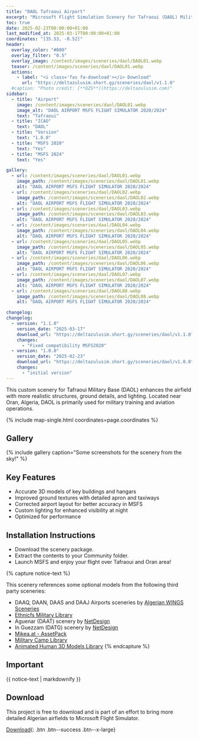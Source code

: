 ```yaml
---
title: "DAOL Tafraoui Airport"
excerpt: "Microsoft Flight Simulation Scenery for Tafraoui (DAOL) Military Airport for MSFS2020 & MSFS2024"
toc: true
date: 2025-02-23T00:00:00+01:00
last_modified_at: 2025-03-17T00:00:00+01:00
coordinates: "[35.53, -0.52]"
header:
  overlay_color: "#000"
  overlay_filter: "0.5"
  overlay_image: /content/images/sceneries/daol/DAOL01.webp
  teaser: /content/images/sceneries/daol/DAOL01.webp
  actions:
    - label: "<i class='fas fa-download'></i> Download"
      url: "https://deltazulusim.short.gy/sceneries/daol/v1.1.0"
  #caption: "Photo credit: [**DZS**](https://deltazulusim.com)"
sidebar:
  - title: "Airport"
    image: /content/images/sceneries/daol/DAOL01.webp
    image_alt: "DAOL AIRPORT MSFS FLIGHT SIMULATOR 2020/2024"
    text: "Tafraoui"
  - title: "ICAO"
    text: "DAOL"
  - title: "Version"
    text: "1.0.0"
  - title: "MSFS 2020"
    text: "Yes"
  - title: "MSFS 2024"
    text: "Yes"

gallery:
  - url: /content/images/sceneries/daol/DAOL01.webp
    image_path: /content/images/sceneries/daol/DAOL01.webp
    alt: "DAOL AIRPORT MSFS FLIGHT SIMULATOR 2020/2024"
  - url: /content/images/sceneries/daol/DAOL02.webp
    image_path: /content/images/sceneries/daol/DAOL02.webp
    alt: "DAOL AIRPORT MSFS FLIGHT SIMULATOR 2020/2024"
  - url: /content/images/sceneries/daol/DAOL03.webp
    image_path: /content/images/sceneries/daol/DAOL03.webp
    alt: "DAOL AIRPORT MSFS FLIGHT SIMULATOR 2020/2024"
  - url: /content/images/sceneries/daol/DAOL04.webp
    image_path: /content/images/sceneries/daol/DAOL04.webp
    alt: "DAOL AIRPORT MSFS FLIGHT SIMULATOR 2020/2024"
  - url: /content/images/sceneries/daol/DAOL05.webp
    image_path: /content/images/sceneries/daol/DAOL05.webp
    alt: "DAOL AIRPORT MSFS FLIGHT SIMULATOR 2020/2024"
  - url: /content/images/sceneries/daol/DAOL06.webp
    image_path: /content/images/sceneries/daol/DAOL06.webp
    alt: "DAOL AIRPORT MSFS FLIGHT SIMULATOR 2020/2024"
  - url: /content/images/sceneries/daol/DAOL07.webp
    image_path: /content/images/sceneries/daol/DAOL07.webp
    alt: "DAOL AIRPORT MSFS FLIGHT SIMULATOR 2020/2024"
  - url: /content/images/sceneries/daol/DAOL08.webp
    image_path: /content/images/sceneries/daol/DAOL08.webp
    alt: "DAOL AIRPORT MSFS FLIGHT SIMULATOR 2020/2024"

changelog:
changelog:
  - version: "1.1.0"
    version_date: "2025-03-17"
    download_url: "https://deltazulusim.short.gy/sceneries/daol/v1.1.0"
    changes:
      - "Fixed compatibility MSFS2020"
  - version: "1.0.0"
    version_date: "2025-02-23"
    download_url: "https://deltazulusim.short.gy/sceneries/daol/v1.0.0"
    changes:
      - "initial version"
---
```


This custom scenery for Tafraoui Military Base (DAOL) enhances the airfield with more realistic structures, ground details, and lighting. Located near Oran, Algeria, DAOL is primarily used for military training and aviation operations.

{% include map-single.html coordinates=page.coordinates %}

## Gallery 
{% include gallery caption="Some screenshots for the scenery from the sky!" %}

## Key Features

- Accurate 3D models of key buildings and hangars
- Improved ground textures with detailed apron and taxiways
- Corrected airport layout for better accuracy in MSFS
- Custom lighting for enhanced visibility at night
- Optimized for performance

## Installation Instructions
- Download the scenery package.
- Extract the contents to your Community folder.
- Launch MSFS and enjoy your flight over Tafraoui and Oran area!

{% capture notice-text %}

This scenery references some optional models from the following third party sceneries: 
* DAAQ, DAAN, DAAS and DAAJ Airports sceneries by [Algerian WINGS Sceneries](https://www.facebook.com/AlgerianWingsSceneries)
* [Ethnicfs Military Library](https://flightsim.to/file/44161/ethnicfs-military-library)
* Aguenar (DAAT) scenery by [NetDesign](https://inibuilds.com/products/netdesign-aguenar-daat-msfs?srsltid=AfmBOorrtszEPqjNv4V4OrVqirz9LHv8eX9RURf_JEo9ws0G3j1eSnV0)
* In Guezzam (DATG) scenery by [NetDesign](https://inibuilds.com/products/netdesign-in-guezzam-datg-msfs?srsltid=AfmBOoojYbnKrfM71YbOV1bDBHCfRfmyDMxqqXXKVcssrcO48rCGYu6T)
* [Mikea.at - AssetPack](https://flightsim.to/file/1923/mikea-at-assetpack)
* [Military Camp Library](https://flightsim.to/file/56383/military-camp-library) 
* [Animated Human 3D Models Library](https://flightsim.to/file/33166/animated-humans-library)
{% endcapture %}

<div class="notice--warning">
  <h2 class="no_toc">Important</h2>
  {{ notice-text | markdownify }}
</div>




## Download

This project is free to download and is part of an effort to bring more detailed Algerian airfields to Microsoft Flight Simulator.

[<i class='fas fa-download'></i> Download](https://deltazulusim.short.gy/sceneries/daol/v1.1.0){: .btn .btn--success .btn--x-large}


